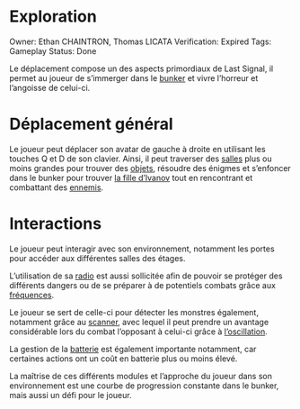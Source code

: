# Exploration

Owner: Ethan CHAINTRON, Thomas LICATA
Verification: Expired
Tags: Gameplay
Status: Done

Le déplacement compose un des aspects primordiaux de Last Signal, il permet au joueur de s’immerger dans le [bunker](Bunker%201b821ee4355d805997a0c7c6f2d4c0c9.md) et vivre l’horreur et l’angoisse de celui-ci.

# Déplacement général

Le joueur peut déplacer son avatar de gauche à droite en utilisant les touches Q et D de son clavier. Ainsi, il peut traverser des [salles](Salles%201b821ee4355d80a88d04ed95cbce28bf.md) plus ou moins grandes pour trouver des [objets](Items%201b921ee4355d80508cebf5457aeb0b56.md), résoudre des énigmes et s’enfoncer dans le bunker pour trouver [la fille d’Ivanov](Petite%20fille%20(nom%20provisoire)%2019021ee4355d80538ebecb0c9be04517.md) tout en rencontrant et combattant des [ennemis](Ennemis%201b921ee4355d8070b3f0ee80e3efb429.md).

# Interactions

Le joueur peut interagir avec son environnement, notamment les portes pour accéder aux différentes salles des étages.

L’utilisation de sa [radio](Radio%201b921ee4355d814f8239c0471d8706d9.md) est aussi sollicitée afin de pouvoir se protéger des différents dangers ou de se préparer à de potentiels combats grâce aux [fréquences](Radio%201b921ee4355d814f8239c0471d8706d9.md).

Le joueur se sert de celle-ci pour détecter les monstres également, notamment grâce au [scanner](Radio%201b921ee4355d814f8239c0471d8706d9.md), avec lequel il peut prendre un avantage considérable lors du combat l’opposant à celui-ci grâce à [l’oscillation](Radio%201b921ee4355d814f8239c0471d8706d9.md).

La gestion de la [batterie](Radio%201b921ee4355d814f8239c0471d8706d9.md) est également importante notamment, car certaines actions ont un coût en batterie plus ou moins élevé.

La maîtrise de ces différents modules et l’approche du joueur dans son environnement est une courbe de progression constante dans le bunker, mais aussi un défi pour le joueur.